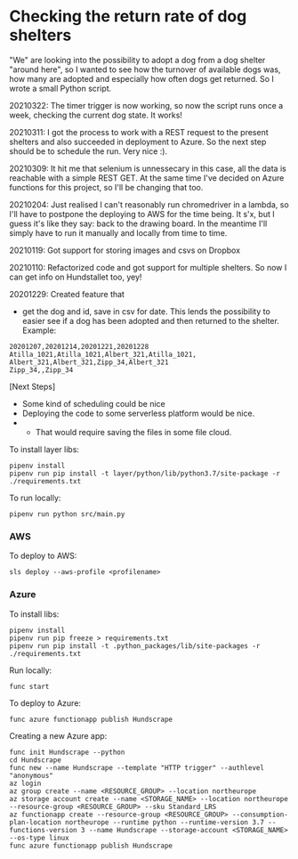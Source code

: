 # Checking the return rate of dog shelters

"We" are looking into the possibility to adopt a dog from a dog shelter "around here", so I wanted to see how the turnover of available dogs was, how many are adopted and especially how often dogs get returned. So I wrote a small Python script.

20210322: The timer trigger is now working, so now the script runs once a week, checking the current dog state. It works!

20210311: I got the process to work with a REST request to the present shelters and also succeeded in deployment to Azure. So the next step should be to schedule the run. Very nice :).

20210309: It hit me that selenium is unnessecary in this case, all the data is reachable with a simple REST GET. At the same time I've decided on Azure functions for this project, so I'll be changing that too.

20210204: Just realised I can't reasonably run chromedriver in a lambda, so I'll have to postpone the deploying to AWS for the time being. It s'x, but I guess it's like they say: back to the drawing board. In the meantime I'll simply have to run it manually and locally from time to time.

20210119: Got support for storing images and csvs on Dropbox

20210110: Refactorized code and got support for multiple shelters. So now I can get info on Hundstallet too, yey!

20201229: Created feature that 
* get the dog and id, save in csv for date. This lends the possibility to easier see if a dog has been adopted and then returned to the shelter. Example:
```
20201207,20201214,20201221,20201228
Atilla_1021,Atilla_1021,Albert_321,Atilla_1021,
Albert_321,Albert_321,Zipp_34,Albert_321
Zipp_34,,Zipp_34
```


[Next Steps]
* Some kind of scheduling could be nice
* Deploying the code to some serverless platform would be nice. 
* * That would require saving the files in some file cloud.

To install layer libs:
````
pipenv install
pipenv run pip install -t layer/python/lib/python3.7/site-package -r ./requirements.txt
````

To run locally:
````
pipenv run python src/main.py
````

### AWS
To deploy to AWS:
````
sls deploy --aws-profile <profilename>
````

### Azure
To install libs:
````
pipenv install
pipenv run pip freeze > requirements.txt
pipenv run pip install -t .python_packages/lib/site-packages -r ./requirements.txt
````

Run locally:
````
func start
````

To deploy to Azure:
````
func azure functionapp publish Hundscrape
````

Creating a new Azure app:
````
func init Hundscrape --python
cd Hundscrape
func new --name Hundscrape --template "HTTP trigger" --authlevel "anonymous"
az login
az group create --name <RESOURCE_GROUP> --location northeurope
az storage account create --name <STORAGE_NAME> --location northeurope --resource-group <RESOURCE_GROUP> --sku Standard_LRS
az functionapp create --resource-group <RESOURCE_GROUP> --consumption-plan-location northeurope --runtime python --runtime-version 3.7 --functions-version 3 --name Hundscrape --storage-account <STORAGE_NAME> --os-type linux
func azure functionapp publish Hundscrape
````